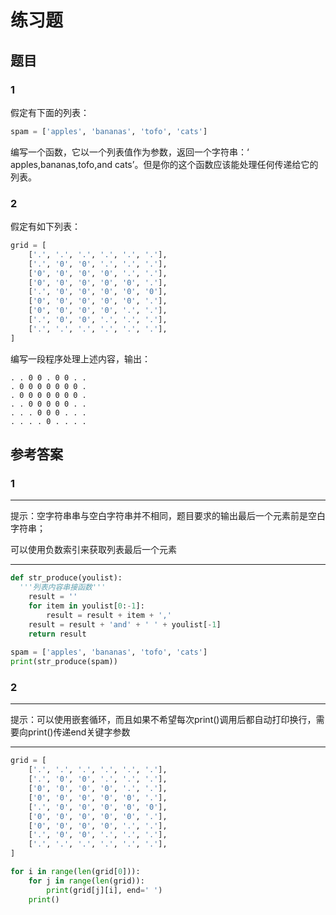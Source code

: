 # 练习题

## 题目

### 1

假定有下面的列表：

```python
spam = ['apples', 'bananas', 'tofo', 'cats']
```

编写一个函数，它以一个列表值作为参数，返回一个字符串：‘ apples,bananas,tofo,and cats’。但是你的这个函数应该能处理任何传递给它的列表。

### 2

假定有如下列表：

```python
grid = [
    ['.', '.', '.', '.', '.', '.'],
    ['.', '0', '0', '.', '.', '.'],
    ['0', '0', '0', '0', '.', '.'],
    ['0', '0', '0', '0', '0', '.'],
    ['.', '0', '0', '0', '0', '0'],
    ['0', '0', '0', '0', '0', '.'],
    ['0', '0', '0', '0', '.', '.'],
    ['.', '0', '0', '.', '.', '.'],
    ['.', '.', '.', '.', '.', '.'],  
]
```

编写一段程序处理上述内容，输出：

```
. . 0 0 . 0 0 . . 
. 0 0 0 0 0 0 0 . 
. 0 0 0 0 0 0 0 . 
. . 0 0 0 0 0 . . 
. . . 0 0 0 . . . 
. . . . 0 . . . . 
```





## 参考答案

### 1

---

提示：空字符串串与空白字符串并不相同，题目要求的输出最后一个元素前是空白字符串；

可以使用负数索引来获取列表最后一个元素

---

```python
def str_produce(youlist):
  '''列表内容串接函数'''
    result = ''
    for item in youlist[0:-1]:
        result = result + item + ','
    result = result + 'and' + ' ' + youlist[-1]
    return result
  
spam = ['apples', 'bananas', 'tofo', 'cats']
print(str_produce(spam))
```

### 2

---

提示：可以使用嵌套循环，而且如果不希望每次print()调用后都自动打印换行，需要向print()传递end关键字参数

---

```python
grid = [
    ['.', '.', '.', '.', '.', '.'],
    ['.', '0', '0', '.', '.', '.'],
    ['0', '0', '0', '0', '.', '.'],
    ['0', '0', '0', '0', '0', '.'],
    ['.', '0', '0', '0', '0', '0'],
    ['0', '0', '0', '0', '0', '.'],
    ['0', '0', '0', '0', '.', '.'],
    ['.', '0', '0', '.', '.', '.'],
    ['.', '.', '.', '.', '.', '.'],  
]

for i in range(len(grid[0])):
    for j in range(len(grid)):
        print(grid[j][i], end=' ')
    print()
```



